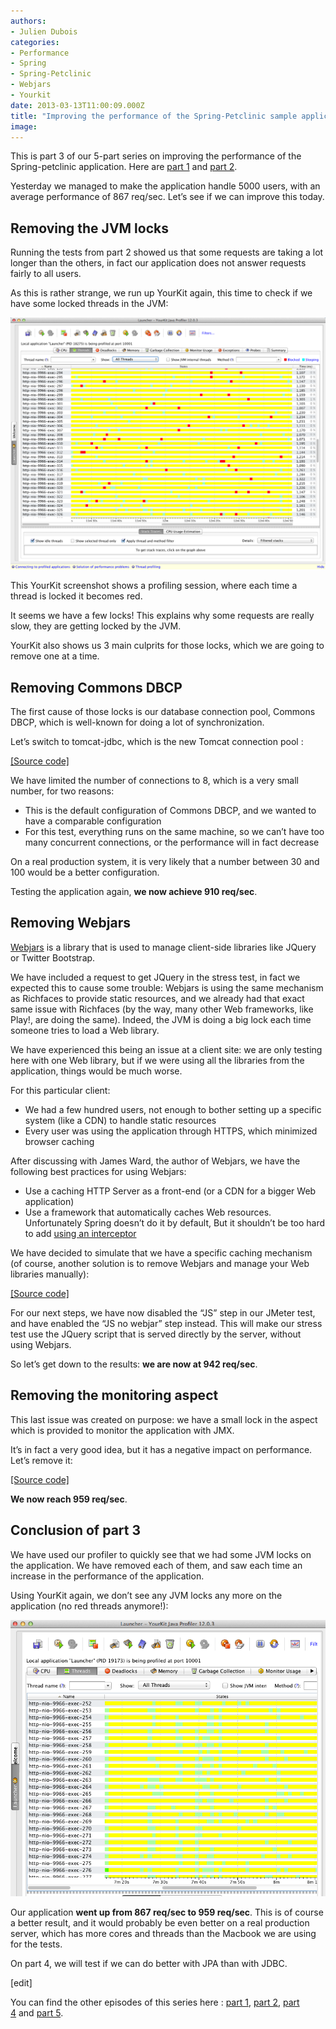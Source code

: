 ```yaml
---
authors:
- Julien Dubois
categories:
- Performance
- Spring
- Spring-Petclinic
- Webjars
- Yourkit
date: 2013-03-13T11:00:09.000Z
title: "Improving the performance of the Spring-Petclinic sample application (part 3 of 5)"
image: 
---
```


This is part 3 of our 5-part series on improving the performance of the Spring-petclinic application. Here are [part 1](https://test-ippon.ghost.io/improving-the-performance-of-the-spring-petclinic-sample-application-part-1-of-5/) and [part 2](https://test-ippon.ghost.io/improving-the-performance-of-the-spring-petclinic-sample-application-part-2-of-5/).

Yesterday we managed to make the application handle 5000 users, with an average performance of 867 req/sec. Let’s see if we can improve this today.


## Removing the JVM locks

Running the tests from part 2 showed us that some requests are taking a lot longer than the others, in fact our application does not answer requests fairly to all users.

As this is rather strange, we run up YourKit again, this time to check if we have some locked threads in the JVM:

![](https://raw.githubusercontent.com/ippontech/blog-usa/master/images/2016/12/screenshot_3.png)

This YourKit screenshot shows a profiling session, where each time a thread is locked it becomes red.

It seems we have a few locks! This explains why some requests are really slow, they are getting locked by the JVM.

YourKit also shows us 3 main culprits for those locks, which we are going to remove one at a time.


## Removing Commons DBCP

The first cause of those locks is our database connection pool, Commons DBCP, which is well-known for doing a lot of synchronization.

Let’s switch to tomcat-jdbc, which is the new Tomcat connection pool :

[[Source code]](https://github.com/jdubois/spring-petclinic/commit/bb1b399771fe6748294ec410136aebbdbb327d3f)

We have limited the number of connections to 8, which is a very small number, for two reasons:

- This is the default configuration of Commons DBCP, and we wanted to have a comparable configuration
- For this test, everything runs on the same machine, so we can’t have too many concurrent connections, or the performance will in fact decrease

On a real production system, it is very likely that a number between 30 and 100 would be a better configuration.

Testing the application again, **we now achieve 910 req/sec**.


## Removing Webjars

[Webjars](http://www.webjars.org/) is a library that is used to manage client-side libraries like JQuery or Twitter Bootstrap.

We have included a request to get JQuery in the stress test, in fact we expected this to cause some trouble: Webjars is using the same mechanism as Richfaces to provide static resources, and we already had that exact same issue with Richfaces (by the way, many other Web frameworks, like Play!, are doing the same). Indeed, the JVM is doing a big lock each time someone tries to load a Web library.

We have experienced this being an issue at a client site: we are only testing here with one Web library, but if we were using all the libraries from the application, things would be much worse.

For this particular client:

- We had a few hundred users, not enough to bother setting up a specific system (like a CDN) to handle static resources
- Every user was using the application through HTTPS, which minimized browser caching

After discussing with James Ward, the author of Webjars, we have the following best practices for using Webjars:

- Use a caching HTTP Server as a front-end (or a CDN for a bigger Web application)
- Use a framework that automatically caches Web resources. Unfortunately Spring doesn’t do it by default, But it shouldn’t be too hard to add [using an interceptor](http://static.springsource.org/spring/docs/3.1.x/javadoc-api/org/springframework/web/servlet/mvc/WebContentInterceptor.html)

We have decided to simulate that we have a specific caching mechanism (of course, another solution is to remove Webjars and manage your Web libraries manually):

[[Source code]](https://github.com/jdubois/spring-petclinic/commit/2b3ed81a9b294587573cf0bd43402264355dd15b)

For our next steps, we have now disabled the “JS” step in our JMeter test, and have enabled the “JS no webjar” step instead. This will make our stress test use the JQuery script that is served directly by the server, without using Webjars.

So let’s get down to the results: **we are now at 942 req/sec**.


## Removing the monitoring aspect

This last issue was created on purpose: we have a small lock in the aspect which is provided to monitor the application with JMX.

It’s in fact a very good idea, but it has a negative impact on performance. Let’s remove it:

[[Source code]](https://github.com/jdubois/spring-petclinic/commit/197888fef0ad5066006f817c801c99f57e44103d)

**We now reach 959 req/sec**.


## Conclusion of part 3

We have used our profiler to quickly see that we had some JVM locks on the application. We have removed each of them, and saw each time an increase in the performance of the application.

Using YourKit again, we don’t see any JVM locks any more on the application (no red threads anymore!):

![](https://raw.githubusercontent.com/ippontech/blog-usa/master/images/2016/12/screenshot_4.png)

Our application **went up from 867 req/sec to 959 req/sec**. This is of course a better result, and it would probably be even better on a real production server, which has more cores and threads than the Macbook we are using for the tests.

On part 4, we will test if we can do better with JPA than with JDBC.

[edit]

You can find the other episodes of this series here : [part 1](http://blog.ippon.fr/?p=7496), [part 2](http://blog.ippon.fr/?p=7500), [part 4](http://blog.ippon.fr/?p=7520) and [part 5](http://blog.ippon.fr/?p=7527).

